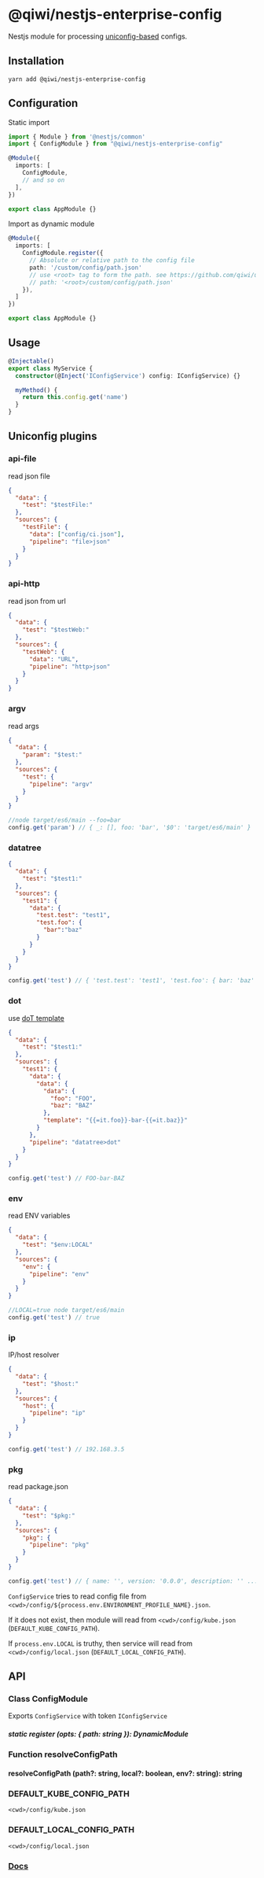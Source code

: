 # @qiwi/nestjs-enterprise-config
Nestjs module for processing [uniconfig-based](https://github.com/qiwi/uniconfig) configs.

## Installation
```shell script
yarn add @qiwi/nestjs-enterprise-config
```

## Configuration
Static import
```typescript
import { Module } from '@nestjs/common'
import { ConfigModule } from "@qiwi/nestjs-enterprise-config"

@Module({
  imports: [
    ConfigModule,
    // and so on
  ],
})

export class AppModule {}
```
Import as dynamic module
```typescript
@Module({
  imports: [
    ConfigModule.register({
      // Absolute or relative path to the config file
      path: '/custom/config/path.json'
      // use <root> tag to form the path. see https://github.com/qiwi/uniconfig/tree/master/packages/uniconfig-plugin-path
      // path: '<root>/custom/config/path.json'
    }),
  ]
})

export class AppModule {}
```
## Usage
```typescript
@Injectable()
export class MyService {
  constructor(@Inject('IConfigService') config: IConfigService) {}

  myMethod() {
    return this.config.get('name')
  }
}
````

## Uniconfig plugins
### api-file
read json file
```json
{
  "data": {
    "test": "$testFile:"
  },
  "sources": {
    "testFile": {
      "data": ["config/ci.json"],
      "pipeline": "file>json"
    }
  }
}
```
### api-http
read json from url
```json
{
  "data": {
    "test": "$testWeb:"
  },
  "sources": {
    "testWeb": {
      "data": "URL",
      "pipeline": "http>json"
    }
  }
}
```
### argv
read args
```json
{
  "data": {
    "param": "$test:"
  },
  "sources": {
    "test": {
      "pipeline": "argv"
    }
  }
}
```
```js
//node target/es6/main --foo=bar
config.get('param') // { _: [], foo: 'bar', '$0': 'target/es6/main' }
```
### datatree

```json
{
  "data": {
    "test": "$test1:"
  },
  "sources": {
    "test1": {
      "data": {
        "test.test": "test1",
        "test.foo": {
          "bar":"baz"
        }
      }
    }
  }
}
```
```js
config.get('test') // { 'test.test': 'test1', 'test.foo': { bar: 'baz' } }
```
### dot
use [doT template](https://olado.github.io/doT/)
```json
{
  "data": {
    "test": "$test1:"
  },
  "sources": {
    "test1": {
      "data": {
        "data": {
          "data": {
            "foo": "FOO",
            "baz": "BAZ"
          },
          "template": "{{=it.foo}}-bar-{{=it.baz}}"
        }
      },
      "pipeline": "datatree>dot"
    }
  }
}
```
```js
config.get('test') // FOO-bar-BAZ
```
### env
read ENV variables
```json
{
  "data": {
    "test": "$env:LOCAL"
  },
  "sources": {
    "env": {
      "pipeline": "env"
    }
  }
}
```
```js
//LOCAL=true node target/es6/main
config.get('test') // true
```
### ip
IP/host resolver
```json
{
  "data": {
    "test": "$host:"
  },
  "sources": {
    "host": {
      "pipeline": "ip"
    }
  }
}
```
```js
config.get('test') // 192.168.3.5
```
### pkg
read package.json
```json
{
  "data": {
    "test": "$pkg:"
  },
  "sources": {
    "pkg": {
      "pipeline": "pkg"
    }
  }
}
```
```js
config.get('test') // { name: '', version: '0.0.0', description: '' ...etc }
```

`ConfigService` tries to read config file from `<cwd>/config/${process.env.ENVIRONMENT_PROFILE_NAME}.json`.

If it does not exist, then module will read from `<cwd>/config/kube.json` (`DEFAULT_KUBE_CONFIG_PATH`).

If `process.env.LOCAL` is truthy, then service will read from `<cwd>/config/local.json` (`DEFAULT_LOCAL_CONFIG_PATH`).

## API
### Class ConfigModule
Exports `ConfigService` with token `IConfigService`
##### static register (opts: { path: string }): DynamicModule

### Function resolveConfigPath

#### resolveConfigPath (path?: string, local?: boolean, env?: string): string

###  DEFAULT_KUBE_CONFIG_PATH
`<cwd>/config/kube.json`
###  DEFAULT_LOCAL_CONFIG_PATH
`<cwd>/config/local.json`

### [Docs](https://qiwi.github.io/nestjs-enterprise/config/)
